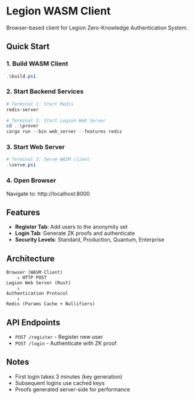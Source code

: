 # Legion WASM Client

Browser-based client for Legion Zero-Knowledge Authentication System.

## Quick Start

### 1. Build WASM Client

```powershell
.\build.ps1
```

### 2. Start Backend Services

```powershell
# Terminal 1: Start Redis
redis-server

# Terminal 2: Start Legion Web Server
cd ..\prover
cargo run --bin web_server --features redis
```

### 3. Start Web Server

```powershell
# Terminal 3: Serve WASM client
.\serve.ps1
```

### 4. Open Browser

Navigate to: http://localhost:8000

## Features

- **Register Tab**: Add users to the anonymity set
- **Login Tab**: Generate ZK proofs and authenticate
- **Security Levels**: Standard, Production, Quantum, Enterprise

## Architecture

```
Browser (WASM Client)
    ↓ HTTP POST
Legion Web Server (Rust)
    ↓
Authentication Protocol
    ↓
Redis (Params Cache + Nullifiers)
```

## API Endpoints

- `POST /register` - Register new user
- `POST /login` - Authenticate with ZK proof

## Notes

- First login takes 3 minutes (key generation)
- Subsequent logins use cached keys
- Proofs generated server-side for performance

